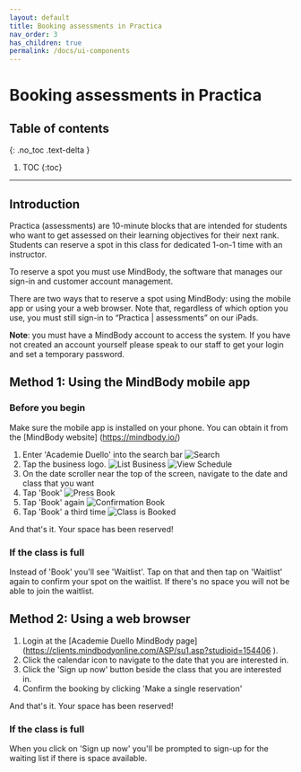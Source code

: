 ```yaml
---
layout: default
title: Booking assessments in Practica 
nav_order: 3
has_children: true
permalink: /docs/ui-components
---
```

# Booking assessments in Practica

## Table of contents
{: .no_toc .text-delta }

1. TOC
{:toc}

---

## Introduction
Practica (assessments) are 10-minute blocks that are intended for students who want to get assessed on their learning
objectives for their next rank. Students can reserve a spot in this class for dedicated 1-on-1 time with an instructor.

To reserve a spot you must use MindBody, the software that manages our sign-in and customer account management.

There are two ways that to reserve a spot using MindBody: using the mobile app or using your a web browser.
Note that, regardless of which option you use, you must still sign-in to “Practica | assessments” on our iPads.

**Note**: you must have a MindBody account to access the system. If you have not created an account yourself please speak
to our staff to get your login and set a temporary password.
 
## Method 1: Using the MindBody mobile app

### Before you begin
Make sure the mobile app is installed on your phone. You can obtain it from the [MindBody website] (https://mindbody.io/)

1. Enter 'Academie Duello' into the search bar
![Search](assets/images/practica-mobile-1.png)
2. Tap the business logo.
![List Business](assets/images/practica-mobile-2.png)
![View Schedule](assets/images/practica-mobile-3.png)
4. On the date scroller near the top of the screen, navigate to the date and class that you want
5. Tap 'Book'
![Press Book](assets/images/practica-mobile-5.png)
6. Tap 'Book' again
![Confirmation Book](assets/images/practica-mobile-6.png)
7. Tap 'Book' a third time
![Class is Booked](assets/images/practica-mobile-end.png)
  
And that's it. Your space has been reserved!
 
### If the class is full
Instead of 'Book' you'll see 'Waitlist'. Tap on that and then tap on 'Waitlist' again to confirm your spot on the waitlist.
If there's no space you will not be able to join the waitlist.
 
 
## Method 2: Using a web browser

1. Login at the [Academie Duello MindBody page] (https://clients.mindbodyonline.com/ASP/su1.asp?studioid=154406
).
2. Click the calendar icon to navigate to the date that you are interested in.
3. Click the 'Sign up now' button beside the class that you are interested in.
4. Confirm the booking by clicking 'Make a single reservation'

And that's it. Your space has been reserved!

### If the class is full
When you click on 'Sign up now' you'll be prompted to sign-up for the waiting list if there is space available.
